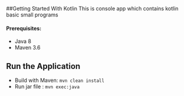 ##Getting Started With Kotlin
This is console app which contains kotlin basic small programs

#### Prerequisites:
* Java 8
* Maven 3.6

## Run the Application

* Build with Maven: `mvn clean install`
* Run jar file : `mvn exec:java`
